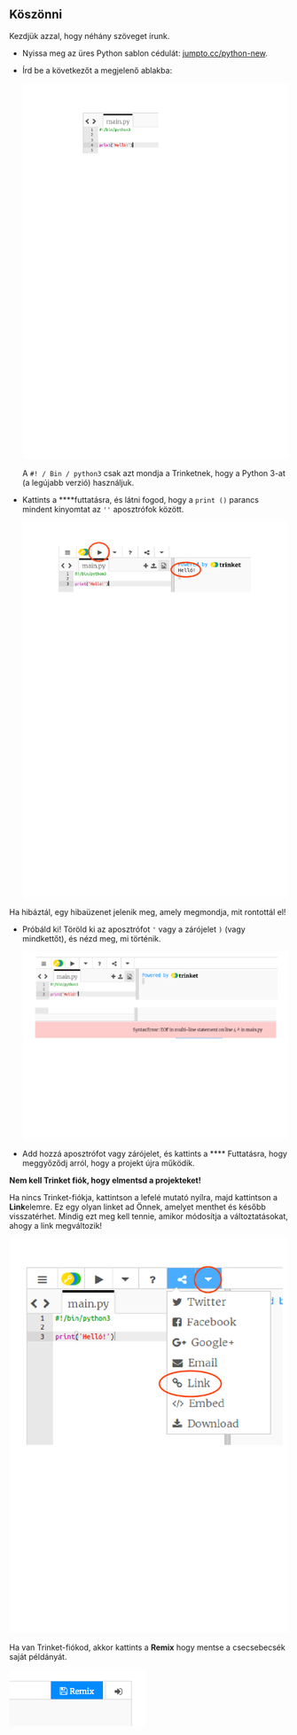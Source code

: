 ## Köszönni

Kezdjük azzal, hogy néhány szöveget írunk.

+ Nyissa meg az üres Python sablon cédulát: <a href="http://jumpto.cc/python-new" target="_blank">jumpto.cc/python-new</a>.

+ Írd be a következőt a megjelenő ablakba:
    
    ![screenshot](images/me-hi.png)
    
    A `#! / Bin / python3` csak azt mondja a Trinketnek, hogy a Python 3-at (a legújabb verzió) használjuk.

+ Kattints a ****futtatásra, és látni fogod, hogy a `print ()` parancs mindent kinyomtat az `''` aposztrófok között.
    
    ![screenshot](images/me-hi-test.png)

Ha hibáztál, egy hibaüzenet jelenik meg, amely megmondja, mit rontottál el!

+ Próbáld ki! Töröld ki az aposztrófot `'` vagy a zárójelet `)` (vagy mindkettőt), és nézd meg, mi történik.
    
    ![screenshot](images/me-syntax.png)

+ Add hozzá aposztrófot vagy zárójelet, és kattints a **** Futtatásra, hogy meggyőződj arról, hogy a projekt újra működik.

**Nem kell Trinket fiók, hogy elmentsd a projekteket!**

Ha nincs Trinket-fiókja, kattintson a lefelé mutató nyílra, majd kattintson a **Link**elemre. Ez egy olyan linket ad Önnek, amelyet menthet és később visszatérhet. Mindig ezt meg kell tennie, amikor módosítja a változtatásokat, ahogy a link megváltozik!

![screenshot](images/me-link.png)

Ha van Trinket-fiókod, akkor kattints a **Remix** hogy mentse a csecsebecsék saját példányát.

![screenshot](images/me-remix.png)
